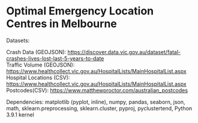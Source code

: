 # Optimal Emergency Location Centres in Melbourne

Datasets:

Crash Data (GEOJSON): https://discover.data.vic.gov.au/dataset/fatal-crashes-lives-lost-last-5-years-to-date \
Traffic Volume (GEOJSON): https://www.healthcollect.vic.gov.au/HospitalLists/MainHospitalList.aspx \
Hospital Locations (CSV): https://www.healthcollect.vic.gov.au/HospitalLists/MainHospitalList.aspx \
Postcodes(CSV): https://www.matthewproctor.com/australian_postcodes


Dependencies: matplotlib (pyplot, inline), numpy, pandas, seaborn, json, math, sklearn.preprocessing, sklearn.cluster, pyproj, pyclustertend, Python 3.9.1 kernel
